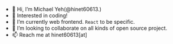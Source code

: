 - 👋 Hi, I’m Michael Yeh(@hinet60613.)
- 👀 Interested in coding!
- 🌱 I’m currently web frontend. `React` to be specific.
- 💞️ I’m looking to collaborate on all kinds of open source project.
- 📫 Reach me at hinet60613[at]<GMAIL>

<!---
hinet60613/hinet60613 is a ✨ special ✨ repository because its `README.md` (this file) appears on your GitHub profile.
You can click the Preview link to take a look at your changes.
--->
